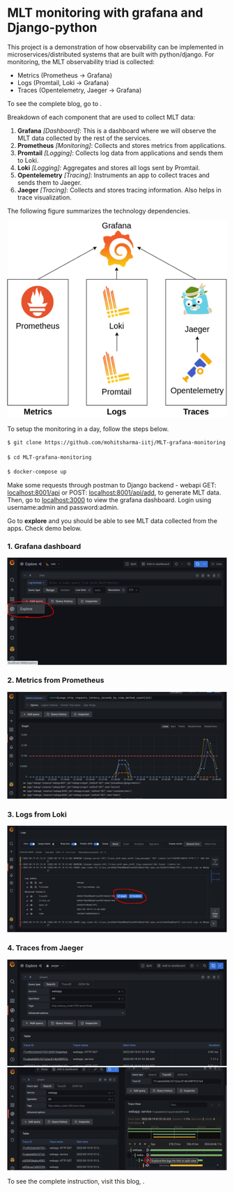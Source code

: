 # MLT monitoring with grafana and Django-python

This project is a demonstration of how observability can be implemented in microservices/distributed systems that are built with python/django. For monitoring, the MLT observability triad is collected:
* Metrics (Prometheus -> Grafana)
* Logs (Promtail, Loki -> Grafana)
* Traces (Opentelemetry, Jaeger -> Grafana)

To see the complete blog, go to []().

Breakdown of each component that are used to collect MLT data:

1. **Grafana** _[Dashboard]_: This is a dashboard where we will observe the MLT data collected by the rest of the services.
2. **Prometheus** _[Monitoring]_: Collects and stores metrics from applications.
3. **Promtail** _[Logging]_: Collects log data from applications and sends them to Loki.
4. **Loki** _[Logging]_: Aggregates and stores all logs sent by Promtail.
5. **Opentelemetry** _[Tracing]_: Instruments an app to collect traces and sends them to Jaeger.
6. **Jaeger** _[Tracing]_: Collects and stores tracing information. Also helps in trace visualization.

The following figure summarizes the technology dependencies.

![MLT in kubernetes](./images/MLT.png)

To setup the monitoring in a day, follow the steps below.

```bash
$ git clone https://github.com/mohitsharma-iitj/MLT-grafana-monitoring.git

$ cd MLT-grafana-monitoring

$ docker-compose up
```

Make some requests through postman to Django backend - webapi GET: [localhost:8001/api](http://localhost:8001/api) or POST: [localhost:8001/api/add](http://localhost:8001/api/add), to generate MLT data. Then, go to [localhost:3000](http://localhost:3000]) to view the grafana dashboard. Login using username:admin and password:admin.

Go to **explore** and you should be able to see MLT data collected from the apps. Check demo below.

### 1. Grafana dashboard
![grafana explore](images/explore.png)

### 2. Metrics from Prometheus
![prometheus](images/prometheus.png)

### 3. Logs from Loki
![loki logs](images/loki.png)

### 4. Traces from Jaeger
![Jaeger traces](images/jaeger.png)
![Jaeger traces split screen](images/jaeger2.png)

To see the complete instruction, visit this blog, []().

